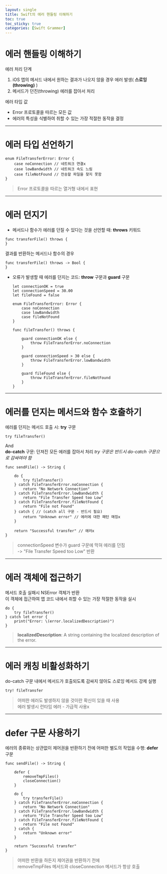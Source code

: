 ```yaml
---
layout: single
title: Swift의 에러 핸들링 이해하기
toc: true
toc_sticky: true
categories: [Swift Grammer]
---
```

 
# 에러 핸들링 이해하기
에러 처리 단계
1. iOS 앱의 메서드 내에서 원하는 결과가 나오지 않을 경우 에러 발생( **스로잉(throwing)** )
2. 메서드가 던진(throwing) 에러를 잡아서 처리<br/>
 
에러 타입 값
* Error 프로토콜을 따르는 모든 값
* 에러의 특성을 식별하여 취할 수 있는 가장 적절한 동작을 결정
 
-------------

# 에러 타입 선언하기
```
enum FileTransferError: Error {
    case noConnection // 네트워크 연결x
    case lowBandwidth // 네트워크 속도 느림
    case fileNotFound // 전송할 파일을 찾지 못함
}
```
> Error 프로토콜을 따르는 열거형 내에서 표현
 
--------------
 
# 에러 던지기
* 메서드나 함수가 에러를 던질 수 있다는 것을 선언할 때: **throws** 키워드
```
func transferFile() throws {
}
```
결과를 반환하는 메서드나 함수의 경우
```
func transferFile() throws -> Bool {
}
```
* 오류가 발생할 때 에러를 던지는 코드: **throw** 구문과 **guard** 구문
  ```
  let connectionOK = true
  let connectionSpeed = 30.00
  let fileFound = false

  enum FileTransferError: Error {
      case noConnection
      case lowBandwidth
      case fileNotFound
  }

  func fileTransfer() throws {

      guard connectionOK else {
          throw FileTransferError.noConnection
      }

      guard connectionSpeed > 30 else {
          throw FileTransferError.lowBandwidth
      }

      guard fileFound else {
          throw FileTransferError.fileNotFound
      }
  }
  ```
 
------------ 
 
# 에러를 던지는 메서드와 함수 호출하기
에러를 던지는 메서드 호출 시: **try** 구문 
```
try fileTransfer()
```
And<br/>
**do-catch** 구문: 던져진 모든 에러를 잡아서 처리
*try 구문은 반드시 do-catch 구문으로 감싸여야 함*
```
func sendFile() -> String {

    do {
        try fileTransfer()
    } catch FileTransferError.noConnection {
        return "No Network Connection"
    } catch FileTransferError.lowBandwidth {
        return "File Transfer Speed too Low"
    } catch FileTransferError.fileNotFound {
        return "File not Found"
    } catch { // (catch all 구문 - 반드시 필요)
        return "Unknown error" // 에러에 대한 패턴 매칭x
    }

    return "Successful transfer" // 에러x
}
```
> connectionSpeed 변수가 guard 구문에 막혀 에러를 던짐<br/>
> -> "File Transfer Speed too Low" 반환
 
------------ 
 
# 에러 객체에 접근하기
메서드 호출 실패시 NSError 객체가 반환<br/>
이 객체에 접근하여 앱 코드 내에서 취할 수 있는 가장 적절한 동작을 실시
```
do {
    try fileTransfer()
} catch let error {
    print("Error: \(error.localizedDescription)")
}
```
> **localizedDescription**: A string containing the localized description of the error.

-------------
 
# 에러 캐칭 비활성화하기
do-catch 구문 내에서 메서드가 호출되도록 감싸지 않아도 스로잉 메서드 강제 실행
```
try! fileTransfer
```
> 어떠한 에러도 발생하지 않을 것이란 확신이 있을 때 사용<br/>
> 에러 발생시 런타임 에러 - 가급적 사용x
 
---------------

# defer 구문 사용하기
에러의 종류와는 상관없이 제어권을 반환하기 전에 어떠한 별도의 작업을 수행: **defer** 구문
```
func sendFile() -> String {

    defer {
        removeTmpFiles()
        closeConnection()
    }

    do {
        try transferFile()
    } catch FileTransferError.noConnection {
        return "No Network Connection"
    } catch FileTransferError.lowBandwidth {
        return "File Transfer Speed too Low"
    } catch FileTransferError.fileNotFound {
        return "File not Found"
    } catch {
        return "Unknown error"
    }

    return "Successful transfer"
}
```
> 어떠한 반환을 하든지 제어권을 반환하기 전에<br/> removeTmpFiles 메서드와 closeConnection 메서드가 항상 호출
